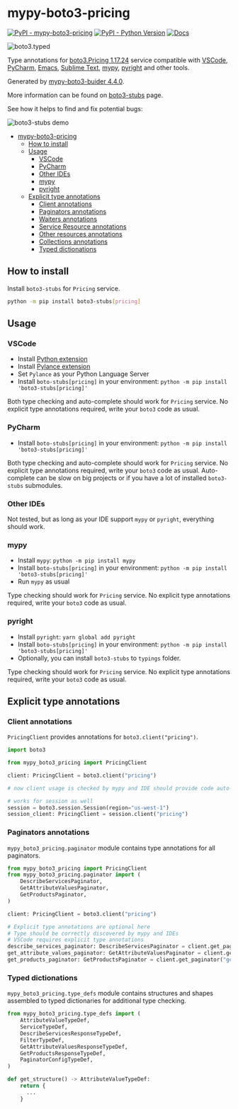 # mypy-boto3-pricing

[![PyPI - mypy-boto3-pricing](https://img.shields.io/pypi/v/mypy-boto3-pricing.svg?color=blue)](https://pypi.org/project/mypy-boto3-pricing)
[![PyPI - Python Version](https://img.shields.io/pypi/pyversions/mypy-boto3-pricing.svg?color=blue)](https://pypi.org/project/mypy-boto3-pricing)
[![Docs](https://img.shields.io/readthedocs/mypy-boto3-builder.svg?color=blue)](https://mypy-boto3-builder.readthedocs.io/)

![boto3.typed](https://github.com/vemel/mypy_boto3_builder/raw/master/logo.png)

Type annotations for
[boto3.Pricing 1.17.24](https://boto3.amazonaws.com/v1/documentation/api/1.17.24/reference/services/pricing.html#Pricing) service
compatible with
[VSCode](https://code.visualstudio.com/),
[PyCharm](https://www.jetbrains.com/pycharm/),
[Emacs](https://www.gnu.org/software/emacs/),
[Sublime Text](https://www.sublimetext.com/),
[mypy](https://github.com/python/mypy),
[pyright](https://github.com/microsoft/pyright)
and other tools.

Generated by [mypy-boto3-buider 4.4.0](https://github.com/vemel/mypy_boto3_builder).

More information can be found on [boto3-stubs](https://pypi.org/project/boto3-stubs/) page.

See how it helps to find and fix potential bugs:

![boto3-stubs demo](https://github.com/vemel/mypy_boto3_builder/raw/master/demo.gif)

- [mypy-boto3-pricing](#mypy-boto3-pricing)
  - [How to install](#how-to-install)
  - [Usage](#usage)
    - [VSCode](#vscode)
    - [PyCharm](#pycharm)
    - [Other IDEs](#other-ides)
    - [mypy](#mypy)
    - [pyright](#pyright)
  - [Explicit type annotations](#explicit-type-annotations)
    - [Client annotations](#client-annotations)
    - [Paginators annotations](#paginators-annotations)
    - [Waiters annotations](#waiters-annotations)
    - [Service Resource annotations](#service-resource-annotations)
    - [Other resources annotations](#other-resources-annotations)
    - [Collections annotations](#collections-annotations)
    - [Typed dictionations](#typed-dictionations)

## How to install

Install `boto3-stubs` for `Pricing` service.

```bash
python -m pip install boto3-stubs[pricing]
```

## Usage

### VSCode

- Install [Python extension](https://marketplace.visualstudio.com/items?itemName=ms-python.python)
- Install [Pylance extension](https://marketplace.visualstudio.com/items?itemName=ms-python.vscode-pylance)
- Set `Pylance` as your Python Language Server
- Install `boto-stubs[pricing]` in your environment: `python -m pip install 'boto3-stubs[pricing]'`

Both type checking and auto-complete should work for `Pricing` service.
No explicit type annotations required, write your `boto3` code as usual.

### PyCharm

- Install `boto-stubs[pricing]` in your environment: `python -m pip install 'boto3-stubs[pricing]'`

Both type checking and auto-complete should work for `Pricing` service.
No explicit type annotations required, write your `boto3` code as usual.
Auto-complete can be slow on big projects or if you have a lot of installed `boto3-stubs` submodules.

### Other IDEs

Not tested, but as long as your IDE support `mypy` or `pyright`, everything should work.

### mypy

- Install `mypy`: `python -m pip install mypy`
- Install `boto-stubs[pricing]` in your environment: `python -m pip install 'boto3-stubs[pricing]'`
- Run `mypy` as usual

Type checking should work for `Pricing` service.
No explicit type annotations required, write your `boto3` code as usual.

### pyright

- Install `pyright`: `yarn global add pyright`
- Install `boto-stubs[pricing]` in your environment: `python -m pip install 'boto3-stubs[pricing]'`
- Optionally, you can install `boto3-stubs` to `typings` folder.

Type checking should work for `Pricing` service.
No explicit type annotations required, write your `boto3` code as usual.

## Explicit type annotations

### Client annotations

`PricingClient` provides annotations for `boto3.client("pricing")`.

```python
import boto3

from mypy_boto3_pricing import PricingClient

client: PricingClient = boto3.client("pricing")

# now client usage is checked by mypy and IDE should provide code auto-complete

# works for session as well
session = boto3.session.Session(region="us-west-1")
session_client: PricingClient = session.client("pricing")
```

### Paginators annotations

`mypy_boto3_pricing.paginator` module contains type annotations for all paginators.

```python
from mypy_boto3_pricing import PricingClient
from mypy_boto3_pricing.paginator import (
    DescribeServicesPaginator,
    GetAttributeValuesPaginator,
    GetProductsPaginator,
)

client: PricingClient = boto3.client("pricing")

# Explicit type annotations are optional here
# Type should be correctly discovered by mypy and IDEs
# VSCode requires explicit type annotations
describe_services_paginator: DescribeServicesPaginator = client.get_paginator("describe_services")
get_attribute_values_paginator: GetAttributeValuesPaginator = client.get_paginator("get_attribute_values")
get_products_paginator: GetProductsPaginator = client.get_paginator("get_products")
```







### Typed dictionations

`mypy_boto3_pricing.type_defs` module contains structures and shapes assembled
to typed dictionaries for additional type checking.

```python
from mypy_boto3_pricing.type_defs import (
    AttributeValueTypeDef,
    ServiceTypeDef,
    DescribeServicesResponseTypeDef,
    FilterTypeDef,
    GetAttributeValuesResponseTypeDef,
    GetProductsResponseTypeDef,
    PaginatorConfigTypeDef,
)

def get_structure() -> AttributeValueTypeDef:
    return {
      ...
    }
```
